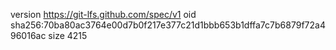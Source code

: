 version https://git-lfs.github.com/spec/v1
oid sha256:70ba80ac3764e00d7b0f217e377c21d1bbb653b1dffa7c7b6879f72a496016ac
size 4215
